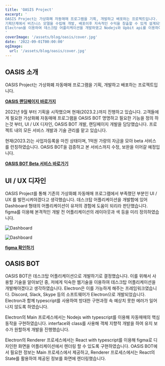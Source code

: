 ```yaml
---
title: 'OASIS Project'
excerpt: '
OASIS Project는 가상화폐 자동매매 프로그램을 기획, 개발하고 배포하는 프로젝트입니다. 
기획단계에서 비즈니스 모델을 수립해 개발, 배포이후 지속적인 수익을 창출할 수 있게 설계되었습니다. 
Electron을 이용하여 데스크탑 어플리케이션을 개발하였고 Nodejs와 Upbit api를 이용하여 가상화폐 자동매매를, React를 이용하여 Frontend를 구현하였습니다.
'
coverImage: '/assets/blog/oasis/cover.jpg'
date: '2022-09-01T00:00:00'
ogImage:
  url: '/assets/blog/oasis/cover.jpg'
---
```


## OASIS 소개

OASIS Project는 가상화폐 자동매매 프로그램을 기획, 개발하고 배포하는 프로젝트입니다.

**[OASIS 랜딩페이지 바로가지](http://oasisbot24.com)**

2022년 9월 부터 기획을 시작했으며 현재(2023.2.)까지 진행하고 있습니다. 고객들에게 필요한 가상화폐 자동매매 프로그램을 OASIS BOT 명명하고 필요한 기능을 정의 하는것 부터, UI / UX 디자인, OASIS BOT 개발, 랜딩페이지 개발을 담당했습니다. 프로젝트 내의 모든 서비스 개발과 기술 관리를 맡고 있습니다.

현재(2023.2)는 사업자등록을 마친 상태이며, 1억원 가량의 자금을 모아 beta 서비스를 런칭하였습니다. OASIS BOT을 검증하고 본 서비스까지 수정, 보완을 이어갈 예정입니다. 

**[OASIS BOT Beta 서비스 바로가기](https://github.com/DeveloperRyou/oasis/releases/)**


## UI / UX 디자인

OASIS Project를 통해 기존의 가상화폐 자동매매 프로그램에서 부족했던 부분인 UI / UX 를 발전시켜야겠다고 생각했습니다. 데스크탑 어플리케이션을 개발함에 있어 Dashboard 형태의 어플리케이션이 유저의 경험에 도움이 되리라 판단했습니다. figma를 이용해 본격적인 개발 전 어플리케이션의 레이아웃과 색 등을 미리 정의하였습니다.

![Dashboard](https://developerryou.github.io/portfolio/assets/blog/oasis/dashboard.png)

![Dashboard](https://developerryou.github.io/portfolio/assets/blog/oasis/oasisbot.png)

**[figma 확인하기](https://www.figma.com/file/XQozaVMLzNJ5LxA8byEkqO/Trade-Bot?node-id=1%3A1096&t=OPtk0MpLLQTDUT7e-1)** 

## OASIS BOT

OASIS BOT은 데스크탑 어플리케이션으로 개발하기로 결정했습니다. 이를 위해서 사용할 기술을 알아보던 중, 저에게 익숙한 웹기술을 이용하여 데스크탑 어플리케이션을 개발해야겠다고 생각하였습니다. Electron은 이를 가능하게 해주는 프레임워크였습니다. Discord, Slack, Skype 등의 소프트웨어가 Electron으로 개발되었습니다. Electron과 함께 typescript를 사용하여 방대한 구현과정 속 예상치 못한 에러가 일어나지 않도록 하였습니다.

Electron의 Main 프로세스에서는 Nodejs with typescript를 이용해 자동매매의 핵심 동작을 구현하였습니다. interface와 class를 사용해 객체 지향적 개발을 하여 유지 보수가 원할하게 개발을 진행했습니다.

Electron의 Renderer 프로세스에서는 React with typescript를 이용해 figma로 디자인한 화면을 어플리케이션에서 렌더링 할 수 있도록 구현하였습니다. OASIS BOT에서 필요한 정보는 Main 프로세스에서 제공하고, Renderer 프로세스에서는 React의 State를 활용하여 제공된 정보를 화면에 렌더링했습니다.


